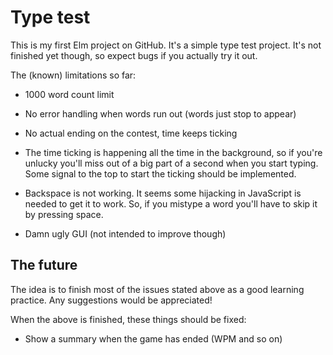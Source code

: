 # Type test

This is my first Elm project on GitHub. It's a simple type test project. It's not finished yet though, so expect bugs if you actually try it out.

The (known) limitations so far:

  * 1000 word count limit

  * No error handling when words run out (words just stop to appear)

  * No actual ending on the contest, time keeps ticking

  * The time ticking is happening all the time in the background, so if you're unlucky you'll miss out of a big part of a second when you start typing. Some signal to the top to start the ticking should be implemented.

  * Backspace is not working. It seems some hijacking in JavaScript is needed to get it to work. So, if you mistype a word you'll have to skip it by pressing space.

  * Damn ugly GUI (not intended to improve though)

## The future

The idea is to finish most of the issues stated above as a good learning practice. Any suggestions would be appreciated!

When the above is finished, these things should be fixed:

  * Show a summary when the game has ended (WPM and so on)